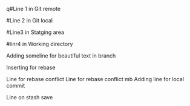 q#Line 1 in Git remote

#Line 2 in Git local

#Line3 in Statging area

#linr4 in Working directory

Adding someline for beautiful text in branch

Inserting for rebase

Line for rebase conflict 
Line for rebase conflict mb
Adding line for local commit

Line on stash save
